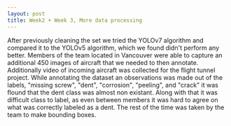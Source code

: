 ```yaml
---
layout: post
title: Week2 + Week 3, More data processing
---
```


After previously cleaning the set we tried the YOLOv7 algorithm and compared it to the YOLOv5 algorithm, which we found didn't perform any better. Members of the team located in Vancouver were able to capture an additional 450 images of aircraft that we needed to then annotate. Additionally video of incoming aircraft was collected for the flight tunnel project. 
While annotating the dataset an observations was made out of the labels, "missing screw", "dent", "corrosion", "peeling", and "crack" it was flound that the dent class was almost non existant. Along with that it was difficult class to label, as even between members it was hard to agree on what was correctly labeled as a dent. The rest of the time was taken by the team to make bounding boxes.
